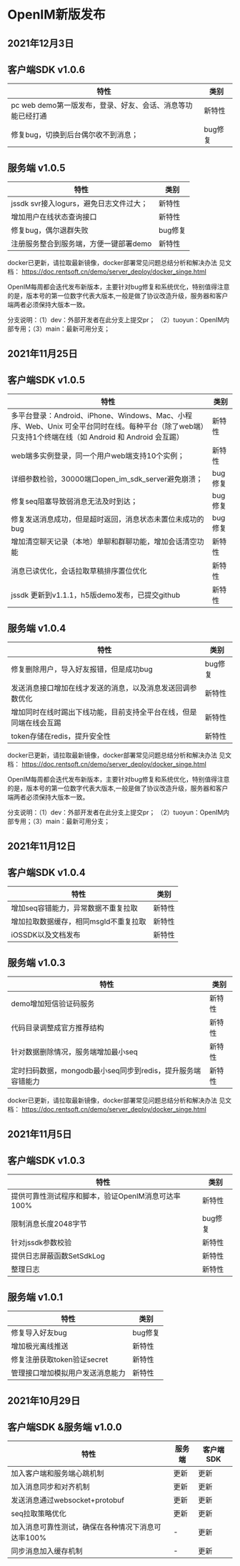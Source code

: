 # OpenIM新版发布

## 2021年12月3日 

## 客户端SDK  v1.0.6

| 特性                                                        | 类别    |
| ----------------------------------------------------------- | ------- |
| pc web demo第一版发布，登录、好友、会话、消息等功能已经打通 | 新特性  |
| 修复bug，切换到后台偶尔收不到消息；                         | bug修复 |

## 服务端  v1.0.5

| 特性                                    | 类别    |
| --------------------------------------- | ------- |
| jssdk svr接入logurs，避免日志文件过大； | 新特性  |
| 增加用户在线状态查询接口                | 新特性  |
| 修复bug，偶尔退群失败                   | bug修复 |
| 注册服务整合到服务端，方便一键部署demo  | 新特性  |

docker已更新，请拉取最新镜像，docker部署常见问题总结分析和解决办法 见文档： https://doc.rentsoft.cn/demo/server_deploy/docker_singe.html

OpenIM每周都会迭代发布新版本，主要针对bug修复和系统优化，特别值得注意的是，版本号的第一位数字代表大版本,一般是做了协议改造升级，服务器和客户端两者必须保持大版本一致。

分支说明：（1）dev：外部开发者在此分支上提交pr； （2）tuoyun：OpenIM内部专用；（3）main：最新可用分支；

## 2021年11月25日 

## 客户端SDK  v1.0.5

| 特性                                                         | 类别    |
| ------------------------------------------------------------ | ------- |
| 多平台登录：Android、iPhone、Windows、Mac、小程序、Web、Unix 可全平台同时在线。每种平台（除了web端）只支持1个终端在线（如 Android 和 Android 会互踢） | 新特性  |
| web端多实例登录，同一个用户web端支持10个实例；               | 新特性  |
| 详细参数检验，30000端口open_im_sdk_server避免崩溃；          | bug修复 |
| 修复seq阻塞导致弱消息无法及时到达；                          | bug修复 |
| 修复发送消息成功，但是超时返回，消息状态未置位未成功的bug    | bug修复 |
| 增加清空聊天记录（本地）单聊和群聊功能，增加会话清空功能     | 新特性  |
| 消息已读优化，会话拉取草稿排序置位优化                       | 新特性  |
| jssdk 更新到v1.1.1，h5版demo发布，已提交github               | 新特性  |

## 服务端  v1.0.4

| 特性                                                         | 类别    |
| ------------------------------------------------------------ | ------- |
| 修复删除用户，导入好友报错，但是成功bug                      | bug修复 |
| 发送消息接口增加在线才发送的消息，以及消息发送回调参数优化   | 新特性  |
| 增加同时在线时踢出下线功能，目前支持全平台在线，但是同端在线会互踢 | 新特性  |
| token存储在redis，提升安全性                                 | 新特性  |

docker已更新，请拉取最新镜像，docker部署常见问题总结分析和解决办法 见文档： https://doc.rentsoft.cn/demo/server_deploy/docker_singe.html

OpenIM每周都会迭代发布新版本，主要针对bug修复和系统优化，特别值得注意的是，版本号的第一位数字代表大版本,一般是做了协议改造升级，服务器和客户端两者必须保持大版本一致。

分支说明：（1）dev：外部开发者在此分支上提交pr； （2）tuoyun：OpenIM内部专用；（3）main：最新可用分支；

## 2021年11月12日 

## 客户端SDK  v1.0.4

| 特性                                  | 类别   |
| ------------------------------------- | ------ |
| 增加seq容错能力，异常数据不重复拉取   | 新特性 |
| 增加拉取数据缓存，相同msgId不重复拉取 | 新特性 |
| iOSSDK以及文档发布                    | 新特性 |

## 服务端  v1.0.3

| 特性                                                        | 类别   |
| ----------------------------------------------------------- | ------ |
| demo增加短信验证码服务                                      | 新特性 |
| 代码目录调整成官方推荐结构                                  | 新特性 |
| 针对数据删除情况，服务端增加最小seq                         | 新特性 |
| 定时扫码数据，mongodb最小seq同步到redis，提升服务端容错能力 | 新特性 |

docker已更新，请拉取最新镜像，docker部署常见问题总结分析和解决办法 见文档： https://doc.rentsoft.cn/demo/server_deploy/docker_singe.html



## 2021年11月5日 

## 客户端SDK  v1.0.3

| 特性                                               | 类别    |
| -------------------------------------------------- | ------- |
| 提供可靠性测试程序和脚本，验证OpenIM消息可达率100% | 新特性  |
| 限制消息长度2048字节                               | bug修复 |
| 针对jssdk参数校验                                  | 新特性  |
| 提供日志屏蔽函数SetSdkLog                          | 新特性  |
| 整理日志                                           | 新特性  |

## 服务端  v1.0.1

| 特性                             | 类别    |
| -------------------------------- | ------- |
| 修复导入好友bug                  | bug修复 |
| 增加极光离线推送                 | 新特性  |
| 修复注册获取token验证secret      | 新特性  |
| 管理接口增加模拟用户发送消息能力 | 新特性  |

## 2021年10月29日 

## 客户端SDK &服务端 v1.0.0

| 特性                                               | 服务端 | 客户端SDK |
| -------------------------------------------------- | ------ | --------- |
| 加入客户端和服务端心跳机制                         | 更新   | 更新      |
| 加入消息同步和对齐机制                             | 更新   | 更新      |
| 发送消息通过websocket+protobuf                     | 更新   | 更新      |
| seq拉取策略优化                                    | 更新   | 更新      |
| 加入消息可靠性测试，确保在各种情况下消息可达率100% | -      | 更新      |
| 同步消息加入缓存机制                               | -      | 更新      |





